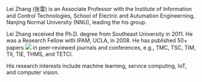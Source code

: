 Lei Zhang (张雷) is an Associate Professor with the Institute of Information and Control Technologies, School of Electric and Autumation Engineerning, Nanjing Normal University (NNU), leading the his group. 


Lei Zhang received the Ph.D. degree from Southeast University in 2011. He was a Research Fellow with IPAM, UCLA, in 2008. He has published 50+ papers  <a href='https://scholar.google.com/citations?user=4FA6C0AAAAAJ'><img src="https://img.shields.io/endpoint?logo=Google%20Scholar&url=https%3A%2F%2Fcdn.jsdelivr.net%2Fgh%2FRayeRen%2Frayeren.github.io@google-scholar-stats%2Fgs_data_shieldsio.json&labelColor=f6f6f6&color=9cf&style=flat&label=citations"></a> in peer-reviewed journals and conferences, e.g., TMC, TSC, TIM, TII, TIE, THMS, and TETCI. 

His research interests include machine learning, service computing, IoT, and computer vision.

